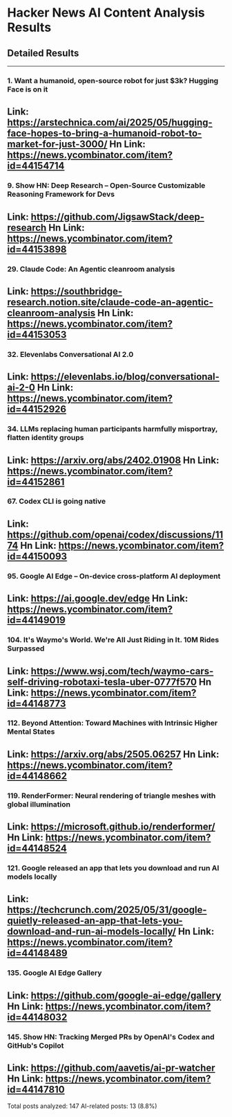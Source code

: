 # Hacker News AI Content Analysis Results

## Detailed Results

------
### 1. Want a humanoid, open-source robot for just $3k? Hugging Face is on it
Link: https://arstechnica.com/ai/2025/05/hugging-face-hopes-to-bring-a-humanoid-robot-to-market-for-just-3000/
Hn Link: https://news.ycombinator.com/item?id=44154714
------
### 9. Show HN: Deep Research – Open-Source Customizable Reasoning Framework for Devs
Link: https://github.com/JigsawStack/deep-research
Hn Link: https://news.ycombinator.com/item?id=44153898
------
### 29. Claude Code: An Agentic cleanroom analysis
Link: https://southbridge-research.notion.site/claude-code-an-agentic-cleanroom-analysis
Hn Link: https://news.ycombinator.com/item?id=44153053
------
### 32. Elevenlabs Conversational AI 2.0
Link: https://elevenlabs.io/blog/conversational-ai-2-0
Hn Link: https://news.ycombinator.com/item?id=44152926
------
### 34. LLMs replacing human participants harmfully misportray, flatten identity groups
Link: https://arxiv.org/abs/2402.01908
Hn Link: https://news.ycombinator.com/item?id=44152861
------
### 67. Codex CLI is going native
Link: https://github.com/openai/codex/discussions/1174
Hn Link: https://news.ycombinator.com/item?id=44150093
------
### 95. Google AI Edge – On-device cross-platform AI deployment
Link: https://ai.google.dev/edge
Hn Link: https://news.ycombinator.com/item?id=44149019
------
### 104. It's Waymo's World. We're All Just Riding in It. 10M Rides Surpassed
Link: https://www.wsj.com/tech/waymo-cars-self-driving-robotaxi-tesla-uber-0777f570
Hn Link: https://news.ycombinator.com/item?id=44148773
------
### 112. Beyond Attention: Toward Machines with Intrinsic Higher Mental States
Link: https://arxiv.org/abs/2505.06257
Hn Link: https://news.ycombinator.com/item?id=44148662
------
### 119. RenderFormer: Neural rendering of triangle meshes with global illumination
Link: https://microsoft.github.io/renderformer/
Hn Link: https://news.ycombinator.com/item?id=44148524
------
### 121. Google released an app that lets you download and run AI models locally
Link: https://techcrunch.com/2025/05/31/google-quietly-released-an-app-that-lets-you-download-and-run-ai-models-locally/
Hn Link: https://news.ycombinator.com/item?id=44148489
------
### 135. Google AI Edge Gallery
Link: https://github.com/google-ai-edge/gallery
Hn Link: https://news.ycombinator.com/item?id=44148032
------
### 145. Show HN: Tracking Merged PRs by OpenAI's Codex and GitHub's Copilot
Link: https://github.com/aavetis/ai-pr-watcher
Hn Link: https://news.ycombinator.com/item?id=44147810
------
Total posts analyzed: 147
AI-related posts: 13 (8.8%)

